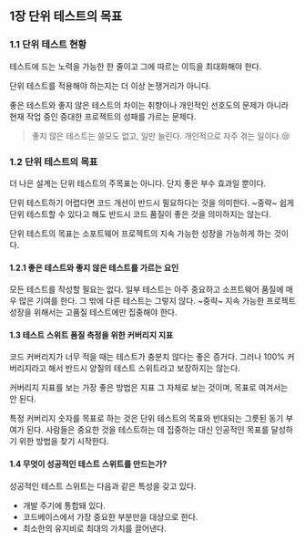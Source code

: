 ## 1장 단위 테스트의 목표

### 1.1 단위 테스트 현황

테스트에 드는 노력을 가능한 한 줄이고 그에 따르는 이득을 최대화해야 한다.

단위 테스트를 적용해야 하는지는 더 이상 논쟁거리가 아니다.

좋은 테스트와 좋지 않은 테스트의 차이는 취향이나 개인적인 선호도의 문제가 아니라 현재 작업 중인 중대한 프로젝트의 성패를 가르는 문제다.

> 좋지 않은 테스트는 쓸모도 없고, 일만 늘린다. 개인적으로 자주 겪는 일이다.😢

### 1.2 단위 테스트의 목표

더 나은 설계는 단위 테스트의 주목표는 아니다. 단지 좋은 부수 효과일 뿐이다.

단위 테스트하기 어렵다면 코드 개선이 반드시 필요하다는 것을 의미한다. ~중략~ 쉽게 단위 테스트할 수 있다고 해도 반드시 코드 품질이 좋은 것을 의미하지는 않는다.

단위 테스트의 목표는 소포트웨어 프로젝트의 지속 가능한 성장을 가능하게 하는 것이다.

#### 1.2.1 좋은 테스트와 좋지 않은 테스트를 가르는 요인

모든 테스트를 작성할 필요는 없다. 일부 테스트는 아주 중요하고 소프트웨어 품질에 매우 많은 기여를 한다. 그 밖에 다른 테스트는 그렇지 않다. ~중략~ 지속 가능한 프로젝트 성장을 위해서는 고품질 테스트에만 집중해야 한다.

#### 1.3 테스트 스위트 품질 측정을 위한 커버리지 지표

코드 커버리지가 너무 적을 때는 테스트가 충분치 않다는 좋은 증거다. 그러나 100% 커버리지라고 해서 반드시 양질의 테스트 스위트라고 보장하지는 않는다.

커버리지 지표를 보는 가장 좋은 방법은 지표 그 자체로 보는 것이며, 목표로 여겨서는 안 된다.

특정 커버리지 숫자를 목표로 하는 것은 단위 테스트의 목표와 반대되는 그릇된 동기 부여가 된다. 사람들은 중요한 것을 테스트하는 데 집중하는 대신 인공적인 목표를 달성하기 위한 방법을 찾기 시작한다.

#### 1.4 무엇이 성공적인 테스트 스위트를 만드는가?

성공적인 테스트 스위트는 다음과 같은 특성을 갖고 있다.

- 개발 주기에 통합돼 있다.
- 코드베이스에서 가장 중요한 부분만을 대상으로 한다.
- 최소한의 유지비로 최대의 가치를 끌어낸다.
